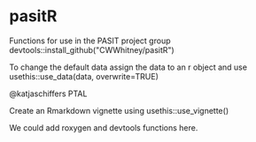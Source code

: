 # pasitR
Functions for use in the PASIT project group
devtools::install_github("CWWhitney/pasitR")

To change the default data assign the data to an r object and use
usethis::use_data(data, overwrite=TRUE)

@katjaschiffers PTAL

Create an Rmarkdown vignette using 
usethis::use_vignette()

We could add roxygen and devtools functions here. 
